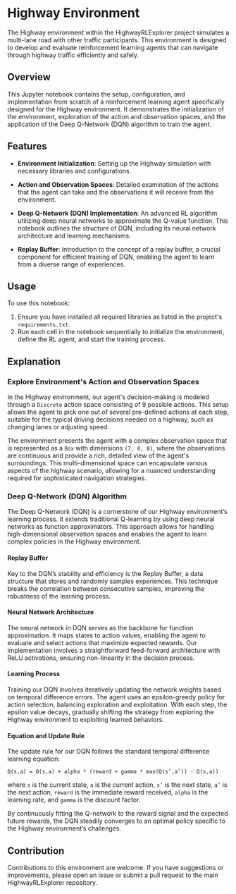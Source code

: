 # Highway Environment

The Highway environment within the HighwayRLExplorer project simulates a multi-lane road with other traffic participants. This environment is designed to develop and evaluate reinforcement learning agents that can navigate through highway traffic efficiently and safely.

## Overview

This Jupyter notebook contains the setup, configuration, and implementation from scratch of a reinforcement learning agent specifically designed for the Highway environment. It demonstrates the initialization of the environment, exploration of the action and observation spaces, and the application of the Deep Q-Network (DQN) algorithm to train the agent.

## Features

- **Environment Initialization**: Setting up the Highway simulation with necessary libraries and configurations.

- **Action and Observation Spaces**: Detailed examination of the actions that the agent can take and the observations it will receive from the environment.

- **Deep Q-Network (DQN) Implementation**: An advanced RL algorithm utilizing deep neural networks to approximate the Q-value function. This notebook outlines the structure of DQN, including its neural network architecture and learning mechanisms.

- **Replay Buffer**: Introduction to the concept of a replay buffer, a crucial component for efficient training of DQN, enabling the agent to learn from a diverse range of experiences.

## Usage

To use this notebook:
1. Ensure you have installed all required libraries as listed in the project's `requirements.txt`.
2. Run each cell in the notebook sequentially to initialize the environment, define the RL agent, and start the training process.

## Explanation

### Explore Environment's Action and Observation Spaces

In the Highway environment, our agent's decision-making is modeled through a `Discrete` action space consisting of 9 possible actions. This setup allows the agent to pick one out of several pre-defined actions at each step, suitable for the typical driving decisions needed on a highway, such as changing lanes or adjusting speed.

The environment presents the agent with a complex observation space that is represented as a `Box` with dimensions `(7, 8, 8)`, where the observations are continuous and provide a rich, detailed view of the agent's surroundings. This multi-dimensional space can encapsulate various aspects of the highway scenario, allowing for a nuanced understanding required for sophisticated navigation strategies.

### Deep Q-Network (DQN) Algorithm

The Deep Q-Network (DQN) is a cornerstone of our Highway environment’s learning process. It extends traditional Q-learning by using deep neural networks as function approximators. This approach allows for handling high-dimensional observation spaces and enables the agent to learn complex policies in the Highway environment.

#### Replay Buffer

Key to the DQN’s stability and efficiency is the Replay Buffer, a data structure that stores and randomly samples experiences. This technique breaks the correlation between consecutive samples, improving the robustness of the learning process.

#### Neural Network Architecture

The neural network in DQN serves as the backbone for function approximation. It maps states to action values, enabling the agent to evaluate and select actions that maximize expected rewards. Our implementation involves a straightforward feed-forward architecture with ReLU activations, ensuring non-linearity in the decision process.

#### Learning Process

Training our DQN involves iteratively updating the network weights based on temporal difference errors. The agent uses an epsilon-greedy policy for action selection, balancing exploration and exploitation. With each step, the epsilon value decays, gradually shifting the strategy from exploring the Highway environment to exploiting learned behaviors.

#### Equation and Update Rule

The update rule for our DQN follows the standard temporal difference learning equation:

`Q(s,a) = Q(s,a) + alpha * (reward + gamma * max(Q(s’,a’)) - Q(s,a))`

where `s` is the current state, `a` is the current action, `s’` is the next state, `a’` is the next action, `reward` is the immediate reward received, `alpha` is the learning rate, and `gamma` is the discount factor.

By continuously fitting the Q-network to the reward signal and the expected future rewards, the DQN steadily converges to an optimal policy specific to the Highway environment’s challenges.




## Contribution

Contributions to this environment are welcome. If you have suggestions or improvements, please open an issue or submit a pull request to the main HighwayRLExplorer repository.


